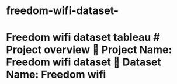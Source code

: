 # freedom-wifi-dataset-
# Freedom wifi dataset tableau    # Project overview  📌 Project Name:  Freedom wifi dataset   📌 Dataset Name:  Freedom wifi
